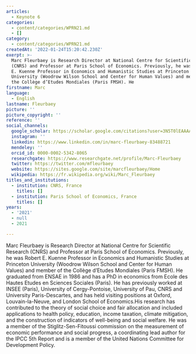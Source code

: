 ```yaml
---
articles:
  - Keynote 6
categories:
  - content/categories/WPRN21.md
  - []
category:
  - content/categories/WPRN21.md
createdAt: '2022-01-24T15:20:42.230Z'
exerpt: >-
  Marc Fleurbaey is Research Director at National Centre for Scientific Research
  (CNRS) and Professor at Paris School of Economics. Previously, he was Robert
  E. Kuenne Professor in Economics and Humanistic Studies at Princeton
  University (Woodrow Wilson School and Center for Human Values) and member of
  the Collège d’Etudes Mondiales (Paris FMSH). He 
firstname: Marc
language:
  - English
lastname: Fleurbaey
picture: ''
picture_copyright: ''
reference: ''
social_channels:
  google_scholar: https://scholar.google.com/citations?user=3N5T0lEAAAAJ&hl=fr
  instagram: ''
  linkedin: https://www.linkedin.com/in/marc-fleurbaey-83488721
  mendeley: ''
  orcid_id: 0000-0002-5342-8065
  researchgate: https://www.researchgate.net/profile/Marc-Fleurbaey
  twitter: https://twitter.com/mfleurbaey
  website: https://sites.google.com/site/marcfleurbaey/Home
  wikipedia: https://fr.wikipedia.org/wiki/Marc_Fleurbaey
titles_and_institutions:
  - institution: CNRS, France
    titles: []
  - institution: Paris School of Economics, France
    titles: []
years:
  - '2021'
  - null
  - 2021

---
```

Marc Fleurbaey is Research Director at National Centre for Scientific Research (CNRS) and Professor at Paris School of Economics. Previously, he was Robert E. Kuenne Professor in Economics and Humanistic Studies at Princeton University (Woodrow Wilson School and Center for Human Values) and member of the Collège d’Etudes Mondiales (Paris FMSH). He graduated from ENSAE in 1986 and has a PhD in economics from Ecole des Hautes Etudes en Sciences Sociales (Paris). He has previously worked at INSEE (Paris), University of Cergy-Pontoise, University of Pau, CNRS and University Paris-Descartes, and has held visiting positions at Oxford, Louvain-la-Neuve, and London School of Economics.His research has contributed to the theory of social choice and fair allocation and included applications to health policy, education, income taxation, climate mitigation, and the construction of indicators of well-being and social welfare. He was a member of the Stiglitz-Sen-Fitoussi commission on the measurement of economic performance and social progress, a coordinating lead author for the IPCC 5th Report and is a member of the United Nations Committee for Development Policy.